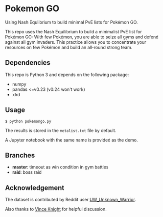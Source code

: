 # Pokemon GO
Using Nash Equlibrium to build minimal PvE lists for Pokémon GO.

This repo uses the Nash Equilibrium to build a minimalist PvE list for Pokémon GO: With few Pokémon, you are able to seize all gyms and defend against all gym invaders. 
This practice allows you to concentrate your resources on few Pokémon and build an all-round strong team.

## Dependencies
This repo is Python 3 and depends on the following package:
- numpy
- pandas <=v0.23 (v0.24 won't work)
- xlrd

## Usage
```shell
$ python pokemongo.py
```

The results is stored in the `metalist.txt` file by default.

A Jupyter notebook with the same name is provided as the demo.

## Branches
- **master**: timeout as win condition in gym battles
- **raid**: boss raid

## Acknowledgement
The dataset is contributed by Reddit user [UW_Unknown_Warrior](https://www.reddit.com/user/UW_Unknown_Warrior).

Also thanks to [Vince Knight](https://github.com/drvinceknight) for helpful discussion.
